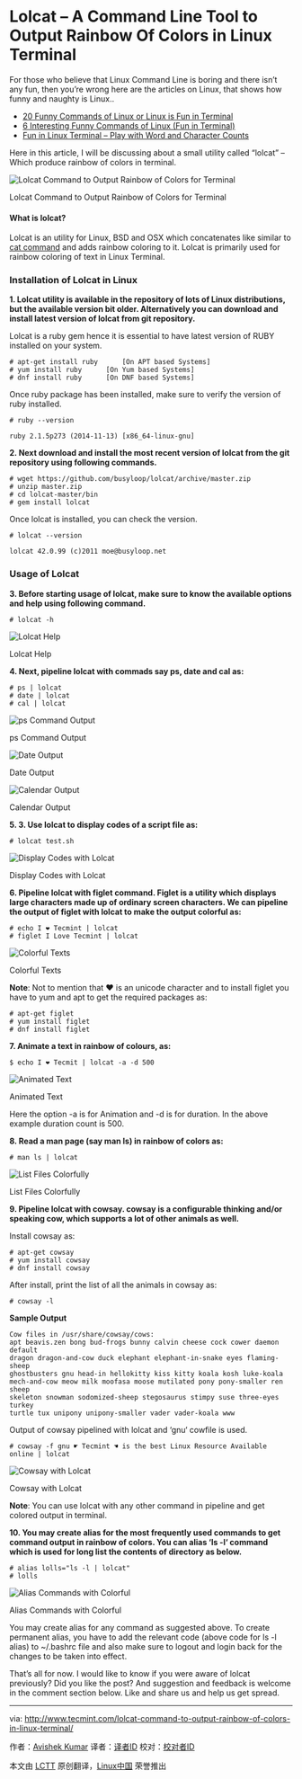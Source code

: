 Lolcat – A Command Line Tool to Output Rainbow Of Colors in Linux Terminal
================================================================================
For those who believe that Linux Command Line is boring and there isn’t any fun, then you’re wrong here are the articles on Linux, that shows how funny and naughty is Linux..

- [20 Funny Commands of Linux or Linux is Fun in Terminal][1]
- [6 Interesting Funny Commands of Linux (Fun in Terminal)][2]
- [Fun in Linux Terminal – Play with Word and Character Counts][3]

Here in this article, I will be discussing about a small utility called “lolcat” – Which produce rainbow of colors in terminal.

![Lolcat Command to Output Rainbow of Colors for Terminal](http://www.tecmint.com/wp-content/uploads/2015/06/Linux-Lolcat.png)

Lolcat Command to Output Rainbow of Colors for Terminal

#### What is lolcat? ####

Lolcat is an utility for Linux, BSD and OSX which concatenates like similar to [cat command][4] and adds rainbow coloring to it. Lolcat is primarily used for rainbow coloring of text in Linux Terminal.

### Installation of Lolcat in Linux ###

**1. Lolcat utility is available in the repository of lots of Linux distributions, but the available version bit older. Alternatively you can download and install latest version of lolcat from git repository.**

Lolcat is a ruby gem hence it is essential to have latest version of RUBY installed on your system.

    # apt-get install ruby		[On APT based Systems]
    # yum install ruby		[On Yum based Systems]
    # dnf install ruby		[On DNF based Systems]

Once ruby package has been installed, make sure to verify the version of ruby installed.

    # ruby --version
    
    ruby 2.1.5p273 (2014-11-13) [x86_64-linux-gnu]

**2. Next download and install the most recent version of lolcat from the git repository using following commands.**

    # wget https://github.com/busyloop/lolcat/archive/master.zip
    # unzip master.zip
    # cd lolcat-master/bin
    # gem install lolcat

Once lolcat is installed, you can check the version.

    # lolcat --version
    
    lolcat 42.0.99 (c)2011 moe@busyloop.net

### Usage of Lolcat ###

**3. Before starting usage of lolcat, make sure to know the available options and help using following command.**

    # lolcat -h

![Lolcat Help](http://www.tecmint.com/wp-content/uploads/2015/06/Lolcat-Help1.png)

Lolcat Help

**4. Next, pipeline lolcat with commads say ps, date and cal as:**

    # ps | lolcat
    # date | lolcat
    # cal | lolcat

![ps Command Output](http://www.tecmint.com/wp-content/uploads/2015/06/ps-command-output.png)

ps Command Output

![Date Output](http://www.tecmint.com/wp-content/uploads/2015/06/Date.png)

Date Output

![Calendar Output](http://www.tecmint.com/wp-content/uploads/2015/06/Cal.png)

Calendar Output

**5. 3. Use lolcat to display codes of a script file as:**

    # lolcat test.sh

![Display Codes with Lolcat](http://www.tecmint.com/wp-content/uploads/2015/06/Script-Output.png)

Display Codes with Lolcat

**6. Pipeline lolcat with figlet command. Figlet is a utility which displays large characters made up of ordinary screen characters. We can pipeline the output of figlet with lolcat to make the output colorful as:**

    # echo I ❤ Tecmint | lolcat
    # figlet I Love Tecmint | lolcat

![Colorful Texts](http://www.tecmint.com/wp-content/uploads/2015/06/Colorful-Text.png)

Colorful Texts

**Note**: Not to mention that ❤ is an unicode character and to install figlet you have to yum and apt to get the required packages as:

    # apt-get figlet 
    # yum install figlet 
    # dnf install figlet

**7. Animate a text in rainbow of colours, as:**

    $ echo I ❤ Tecmit | lolcat -a -d 500

![Animated Text](http://www.tecmint.com/wp-content/uploads/2015/06/Animated-Text.gif)

Animated Text

Here the option -a is for Animation and -d is for duration. In the above example duration count is 500.

**8. Read a man page (say man ls) in rainbow of colors as:**

    # man ls | lolcat

![List Files Colorfully](http://www.tecmint.com/wp-content/uploads/2015/06/List-Files-Colorfully.png)

List Files Colorfully

**9. Pipeline lolcat with cowsay. cowsay is a configurable thinking and/or speaking cow, which supports a lot of other animals as well.**

Install cowsay as:

    # apt-get cowsay
    # yum install cowsay
    # dnf install cowsay

After install, print the list of all the animals in cowsay as:

    # cowsay -l

**Sample Output**

    Cow files in /usr/share/cowsay/cows:
    apt beavis.zen bong bud-frogs bunny calvin cheese cock cower daemon default
    dragon dragon-and-cow duck elephant elephant-in-snake eyes flaming-sheep
    ghostbusters gnu head-in hellokitty kiss kitty koala kosh luke-koala
    mech-and-cow meow milk moofasa moose mutilated pony pony-smaller ren sheep
    skeleton snowman sodomized-sheep stegosaurus stimpy suse three-eyes turkey
    turtle tux unipony unipony-smaller vader vader-koala www

Output of cowsay pipelined with lolcat and ‘gnu‘ cowfile is used.

    # cowsay -f gnu ☛ Tecmint ☚ is the best Linux Resource Available online | lolcat

![Cowsay with Lolcat](http://www.tecmint.com/wp-content/uploads/2015/06/Cowsay-with-Lolcat.png)

Cowsay with Lolcat

**Note**: You can use lolcat with any other command in pipeline and get colored output in terminal.

**10. You may create alias for the most frequently used commands to get command output in rainbow of colors. You can alias ‘ls -l‘ command which is used for long list the contents of directory as below.**

    # alias lolls="ls -l | lolcat"
    # lolls

![Alias Commands with Colorful](http://www.tecmint.com/wp-content/uploads/2015/06/Alias-Commands-with-Colorful.png)

Alias Commands with Colorful

You may create alias for any command as suggested above. To create permanent alias, you have to add the relevant code (above code for ls -l alias) to ~/.bashrc file and also make sure to logout and login back for the changes to be taken into effect.

That’s all for now. I would like to know if you were aware of lolcat previously? Did you like the post? And suggestion and feedback is welcome in the comment section below. Like and share us and help us get spread.

--------------------------------------------------------------------------------

via: http://www.tecmint.com/lolcat-command-to-output-rainbow-of-colors-in-linux-terminal/

作者：[Avishek Kumar][a]
译者：[译者ID](https://github.com/译者ID)
校对：[校对者ID](https://github.com/校对者ID)

本文由 [LCTT](https://github.com/LCTT/TranslateProject) 原创翻译，[Linux中国](https://linux.cn/) 荣誉推出

[a]:http://www.tecmint.com/author/avishek/
[1]:http://www.tecmint.com/20-funny-commands-of-linux-or-linux-is-fun-in-terminal/
[2]:http://www.tecmint.com/linux-funny-commands/
[3]:http://www.tecmint.com/play-with-word-and-character-counts-in-linux/
[4]:http://www.tecmint.com/13-basic-cat-command-examples-in-linux/